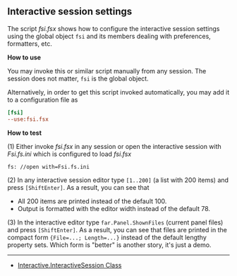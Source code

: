 ## Interactive session settings

The script *fsi.fsx* shows how to configure the interactive session settings
using the global object `fsi` and its members dealing with preferences,
formatters, etc.

**How to use**

You may invoke this or similar script manually from any session. The session
does not matter, `fsi` is the global object.

Alternatively, in order to get this script invoked automatically, you may add
it to a configuration file as

```ini
[fsi]
--use:fsi.fsx
```

**How to test**

(1) Either invoke *fsi.fsx* in any session or open the interactive session with
*Fsi.fs.ini* which is configured to load *fsi.fsx*

    fs: //open with=Fsi.fs.ini

(2) In any interactive session editor type `[1..200]` (a list with 200 items)
and press `[ShiftEnter]`. As a result, you can see that

- All 200 items are printed instead of the default 100.
- Output is formatted with the editor width instead of the default 78.

(3) In the interactive editor type `far.Panel.ShownFiles` (current panel files)
and press `[ShiftEnter]`. As a result, you can see that files are printed in
the compact form `{File=...; Length=...}` instead of the default lengthy
property sets. Which form is "better" is another story, it's just a demo.

***

- [Interactive.InteractiveSession Class](https://msdn.microsoft.com/visualfsharpdocs/conceptual/interactive.interactivesession-class-%5bfsharp%5d)

